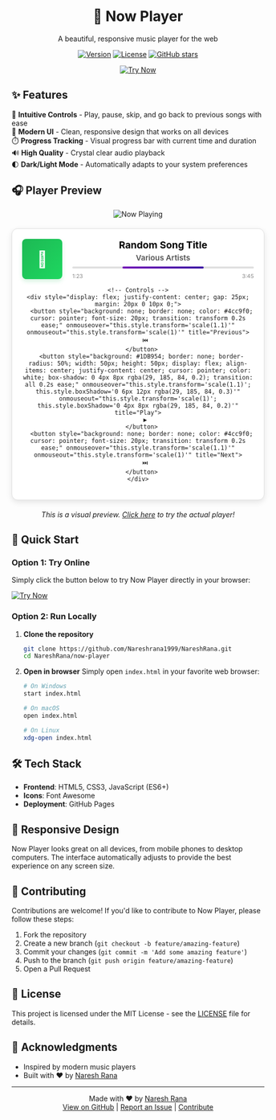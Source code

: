 <div align="center">
  <h1>🎵 Now Player</h1>
  <p>A beautiful, responsive music player for the web</p>
  
  [![Version](https://img.shields.io/badge/version-1.0.0-blue.svg)](https://github.com/Nareshrana1999/NareshRana/tree/main/now-player)
  [![License](https://img.shields.io/badge/license-MIT-green.svg)](LICENSE)
  [![GitHub stars](https://img.shields.io/github/stars/Nareshrana1999/NareshRana?style=social)](https://github.com/Nareshrana1999/NareshRana/stargazers)
  
  [![Try Now](https://img.shields.io/badge/🎧-Try%20Now-1DB954?style=for-the-badge&logo=spotify&logoColor=white&labelColor=1DB954&color=191414)](https://htmlpreview.github.io/?https://github.com/Nareshrana1999/NareshRana/blob/main/now-player/index.html)
</div>

## ✨ Features

🎯 **Intuitive Controls** - Play, pause, skip, and go back to previous songs with ease  
🎨 **Modern UI** - Clean, responsive design that works on all devices  
⏱️ **Progress Tracking** - Visual progress bar with current time and duration  
🔊 **High Quality** - Crystal clear audio playback  
🌓 **Dark/Light Mode** - Automatically adapts to your system preferences

## 🎧 Player Preview

<div align="center">
  <img src="https://img.shields.io/badge/🔊_Now_Playing-Random_Song-1DB954?style=for-the-badge&logo=spotify&logoColor=white" alt="Now Playing">
  
  <div style="background: #ffffff; border-radius: 12px; padding: 20px; max-width: 500px; margin: 20px auto; box-shadow: 0 4px 12px rgba(0,0,0,0.1); border: 1px solid #e0e0e0;">
    <!-- Song Info -->
    <div style="display: flex; align-items: center; gap: 20px; width: 100%;">
      <div style="width: 80px; height: 80px; background: linear-gradient(135deg, #1DB954 0%, #1ed760 100%); border-radius: 8px; display: flex; align-items: center; justify-content: center; box-shadow: 0 4px 8px rgba(29, 185, 84, 0.2);">
        <span style="color: white; font-size: 32px;">🎵</span>
      </div>
      <div style="flex: 1; min-width: 0;">
        <div style="font-weight: 700; color: #000000; font-size: 1.2rem; margin: 0 0 4px 0; white-space: nowrap; overflow: hidden; text-overflow: ellipsis; font-family: -apple-system, BlinkMacSystemFont, 'Segoe UI', Roboto, Oxygen, Ubuntu, Cantarell, 'Open Sans', 'Helvetica Neue', sans-serif;">Random Song Title</div>
        <div style="font-size: 0.95rem; color: #535353; margin: 0 0 8px 0; white-space: nowrap; overflow: hidden; text-overflow: ellipsis; font-weight: 600;">Various Artists</div>
        <div style="height: 4px; background: #e0e0e0; border-radius: 2px; overflow: hidden; width: 100%; margin: 8px 0;">
          <div style="width: 45%; height: 100%; background: linear-gradient(90deg, #7209b7, #3a0ca3); border-radius: 2px;"></div>
        </div>
        <div style="display: flex; justify-content: space-between; margin-top: 4px;">
          <span style="font-size: 11px; color: #888;">1:23</span>
          <span style="font-size: 11px; color: #888;">3:45</span>
        </div>
      </div>
    </div>
    
    <!-- Controls -->
    <div style="display: flex; justify-content: center; gap: 25px; margin: 20px 0 10px 0;">
      <button style="background: none; border: none; color: #4cc9f0; cursor: pointer; font-size: 20px; transition: transform 0.2s ease;" onmouseover="this.style.transform='scale(1.1)'" onmouseout="this.style.transform='scale(1)'" title="Previous">
        ⏮️
      </button>
      <button style="background: #1DB954; border: none; border-radius: 50%; width: 50px; height: 50px; display: flex; align-items: center; justify-content: center; cursor: pointer; color: white; box-shadow: 0 4px 8px rgba(29, 185, 84, 0.2); transition: all 0.2s ease;" onmouseover="this.style.transform='scale(1.1)'; this.style.boxShadow='0 6px 12px rgba(29, 185, 84, 0.3)'" onmouseout="this.style.transform='scale(1)'; this.style.boxShadow='0 4px 8px rgba(29, 185, 84, 0.2)'" title="Play">
        ▶️
      </button>
      <button style="background: none; border: none; color: #4cc9f0; cursor: pointer; font-size: 20px; transition: transform 0.2s ease;" onmouseover="this.style.transform='scale(1.1)'" onmouseout="this.style.transform='scale(1)'" title="Next">
        ⏭️
      </button>
    </div>
  </div>
  
  <p><em>This is a visual preview. <a href="https://htmlpreview.github.io/?https://github.com/Nareshrana1999/NareshRana/blob/main/now-player/index.html">Click here</a> to try the actual player!</em></p>
</div>

## 🚀 Quick Start

### Option 1: Try Online
Simply click the button below to try Now Player directly in your browser:

[![Try Now](https://img.shields.io/badge/🎧-Try_Now-1DB954?style=for-the-badge&logo=spotify&logoColor=white&labelColor=1DB954&color=191414)](https://htmlpreview.github.io/?https://github.com/Nareshrana1999/NareshRana/blob/main/now-player/index.html)

### Option 2: Run Locally
1. **Clone the repository**
   ```bash
   git clone https://github.com/Nareshrana1999/NareshRana.git
   cd NareshRana/now-player
   ```

2. **Open in browser**
   Simply open `index.html` in your favorite web browser:
   ```bash
   # On Windows
   start index.html
   
   # On macOS
   open index.html
   
   # On Linux
   xdg-open index.html
   ```

## 🛠️ Tech Stack

- **Frontend**: HTML5, CSS3, JavaScript (ES6+)
- **Icons**: Font Awesome
- **Deployment**: GitHub Pages

## 📱 Responsive Design

Now Player looks great on all devices, from mobile phones to desktop computers. The interface automatically adjusts to provide the best experience on any screen size.

## 🤝 Contributing

Contributions are welcome! If you'd like to contribute to Now Player, please follow these steps:

1. Fork the repository
2. Create a new branch (`git checkout -b feature/amazing-feature`)
3. Commit your changes (`git commit -m 'Add some amazing feature'`)
4. Push to the branch (`git push origin feature/amazing-feature`)
5. Open a Pull Request

## 📄 License

This project is licensed under the MIT License - see the [LICENSE](LICENSE) file for details.

## 🙏 Acknowledgments

- Inspired by modern music players
- Built with ❤️ by [Naresh Rana](https://github.com/Nareshrana1999)

---

<div align="center">
  Made with ❤️ by <a href="https://github.com/Nareshrana1999">Naresh Rana</a>
  <br>
  <a href="https://github.com/Nareshrana1999/NareshRana">View on GitHub</a> | 
  <a href="https://github.com/Nareshrana1999/NareshRana/issues">Report an Issue</a> | 
  <a href="https://github.com/Nareshrana1999/NareshRana/pulls">Contribute</a>
</div>
